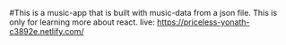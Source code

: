 #This is a music-app that is built with music-data from a json file. 
This is only for learning more about react.
live:
https://priceless-yonath-c3892e.netlify.com/
